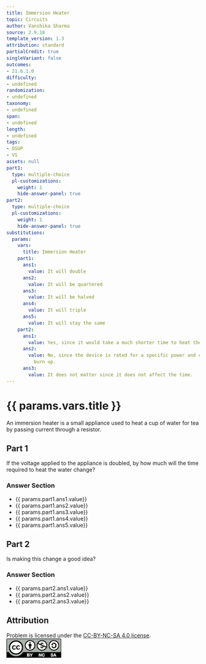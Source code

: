 ```yaml
---
title: Immersion Heater
topic: Circuits
author: Vanshika Sharma
source: 2.9.18
template_version: 1.3
attribution: standard
partialCredit: true
singleVariant: false
outcomes:
- 21.6.1.0
difficulty:
- undefined
randomization:
- undefined
taxonomy:
- undefined
span:
- undefined
length:
- undefined
tags:
- OSUP
- VS
assets: null
part1:
  type: multiple-choice
  pl-customizations:
    weight: 1
    hide-answer-panel: true
part2:
  type: multiple-choice
  pl-customizations:
    weight: 1
    hide-answer-panel: true
substitutions:
  params:
    vars:
      title: Immersion Heater
    part1:
      ans1:
        value: It will double
      ans2:
        value: It will be quartered
      ans3:
        value: It will be halved
      ans4:
        value: It will triple
      ans5:
        value: It will stay the same
    part2:
      ans1:
        value: Yes, since it would take a much shorter time to heat the water.
      ans2:
        value: No, since the device is rated for a specific power and could possibly
          burn up.
      ans3:
        value: It does not matter since it does not affect the time.
---
```

# {{ params.vars.title }}
An immersion heater is a small appliance used to heat a cup of water for tea by passing current through a resistor.

## Part 1

If the voltage applied to the appliance is doubled, by how much will the time required to heat the water change?

### Answer Section

- {{ params.part1.ans1.value}}
- {{ params.part1.ans2.value}}
- {{ params.part1.ans3.value}}
- {{ params.part1.ans4.value}}
- {{ params.part1.ans5.value}}

## Part 2

Is making this change a good idea?

### Answer Section

- {{ params.part2.ans1.value}}
- {{ params.part2.ans2.value}}
- {{ params.part2.ans3.value}}

## Attribution

Problem is licensed under the [CC-BY-NC-SA 4.0 license](https://creativecommons.org/licenses/by-nc-sa/4.0/).<br> ![The Creative Commons 4.0 license requiring attribution-BY, non-commercial-NC, and share-alike-SA license.](https://raw.githubusercontent.com/firasm/bits/master/by-nc-sa.png)